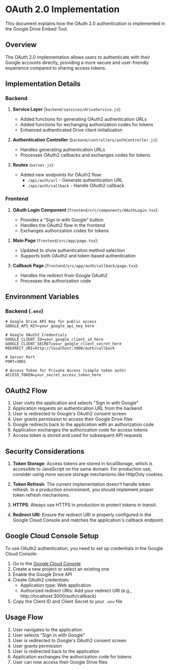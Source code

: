 # OAuth 2.0 Implementation

This document explains how the OAuth 2.0 authentication is implemented in the Google Drive Embed Tool.

## Overview

The OAuth 2.0 implementation allows users to authenticate with their Google accounts directly, providing a more secure and user-friendly experience compared to sharing access tokens.

## Implementation Details

### Backend

1. **Service Layer** (`backend/services/driveService.js`):
   - Added functions for generating OAuth2 authentication URLs
   - Added functions for exchanging authorization codes for tokens
   - Enhanced authenticated Drive client initialization

2. **Authentication Controller** (`backend/controllers/authController.js`):
   - Handles generating authentication URLs
   - Processes OAuth2 callbacks and exchanges codes for tokens

3. **Routes** (`server.js`):
   - Added new endpoints for OAuth2 flow:
     - `/api/auth/url` - Generate authentication URL
     - `/api/auth/callback` - Handle OAuth2 callback

### Frontend

1. **OAuth Login Component** (`frontend/src/components/OAuthLogin.tsx`):
   - Provides a "Sign in with Google" button
   - Handles the OAuth2 flow in the frontend
   - Exchanges authorization codes for tokens

2. **Main Page** (`frontend/src/app/page.tsx`):
   - Updated to show authentication method selection
   - Supports both OAuth2 and token-based authentication

3. **Callback Page** (`frontend/src/app/auth/callback/page.tsx`):
   - Handles the redirect from Google OAuth2
   - Processes the authorization code

## Environment Variables

### Backend (`.env`)

```
# Google Drive API Key for public access
GOOGLE_API_KEY=your_google_api_key_here

# Google OAuth2 Credentials
GOOGLE_CLIENT_ID=your_google_client_id_here
GOOGLE_CLIENT_SECRET=your_google_client_secret_here
REDIRECT_URI=http://localhost:3000/auth/callback

# Server Port
PORT=3001

# Access Token for Private Access (simple token auth)
ACCESS_TOKEN=your_secret_access_token_here
```

## OAuth2 Flow

1. User visits the application and selects "Sign in with Google"
2. Application requests an authentication URL from the backend
3. User is redirected to Google's OAuth2 consent screen
4. User grants permission to access their Google Drive files
5. Google redirects back to the application with an authorization code
6. Application exchanges the authorization code for access tokens
7. Access token is stored and used for subsequent API requests

## Security Considerations

1. **Token Storage**: Access tokens are stored in localStorage, which is accessible to JavaScript on the same domain. For production use, consider using more secure storage mechanisms like HttpOnly cookies.

2. **Token Refresh**: The current implementation doesn't handle token refresh. In a production environment, you should implement proper token refresh mechanisms.

3. **HTTPS**: Always use HTTPS in production to protect tokens in transit.

4. **Redirect URI**: Ensure the redirect URI is properly configured in the Google Cloud Console and matches the application's callback endpoint.

## Google Cloud Console Setup

To use OAuth2 authentication, you need to set up credentials in the Google Cloud Console:

1. Go to the [Google Cloud Console](https://console.cloud.google.com/)
2. Create a new project or select an existing one
3. Enable the Google Drive API
4. Create OAuth2 credentials:
   - Application type: Web application
   - Authorized redirect URIs: Add your redirect URI (e.g., http://localhost:3000/auth/callback)
5. Copy the Client ID and Client Secret to your `.env` file

## Usage Flow

1. User navigates to the application
2. User selects "Sign in with Google"
3. User is redirected to Google's OAuth2 consent screen
4. User grants permission
5. User is redirected back to the application
6. Application exchanges the authorization code for tokens
7. User can now access their Google Drive files